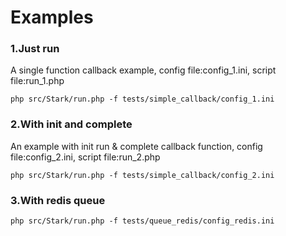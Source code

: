 Examples
==========

### 1.Just run

A single function callback example, config file:config_1.ini, script file:run_1.php
```
php src/Stark/run.php -f tests/simple_callback/config_1.ini
```

### 2.With init and complete
An example with init run & complete callback function, config file:config_2.ini, script file:run_2.php
```
php src/Stark/run.php -f tests/simple_callback/config_2.ini
```

### 3.With redis queue
```
php src/Stark/run.php -f tests/queue_redis/config_redis.ini
```